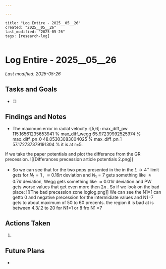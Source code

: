 ```yaml
---

---
```

```
title: "Log Entire - 2025__05__26"
created: "2025__05__26"
last_modified: "2025-05-26"
tags: [research-log]
 
```



# Log Entire - 2025__05__26  
_Last modified: 2025-05-26_

## Tasks and Goals
- [ ] 

## Findings and Notes
- The maximum error in radial velocity r[5,6]:
max_diff_pw 115.16561235653941 %
max_diff_wegg 65.97239992525974 %
max_diff_pn_0 48.05303083004025 %
max_diff_pn_1 57.172737379191304 %
it is at r=5.

If we take the paper potentials and plot the differance from the GR precession.
![[Differances precession article potentials 2.png]]
- So we can see that for the two pnps presented in the  in the $L\rightarrow 4^+$ limit gets for $N_1=1$ , $\approx 0.16\pi$  deviation and $N_1=7$ gets something like $\approx 0.7\pi$  deviation, Wegg gets something like $\approx 0.01\pi$ deviation and PW gets worse values that get even more then $2\pi$ .
So if we look on the bad place:
![[The bad precession zone loglog.png]]
We can see the N1=1 can getto 0 and negative precession for the intermidiate values and N1=7 gets to about maximum of 50 to 60 precents.
the region it is bad at is between 4.3/.2 to 20 for N1=1 or 8 fro N1 =7
## Actions Taken
1. 

## Future Plans
- 
